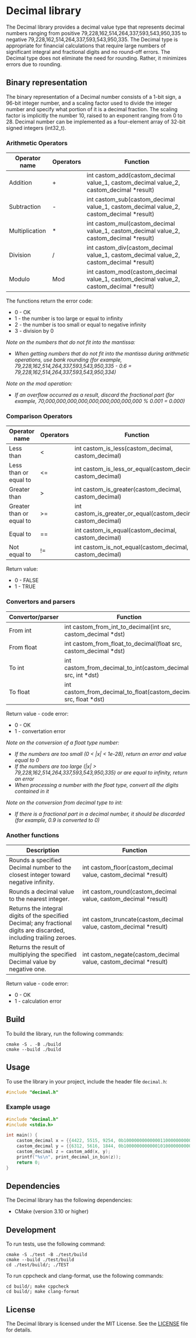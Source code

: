 # Decimal library

The Decimal library provides a decimal value type that represents decimal numbers ranging from positive 79,228,162,514,264,337,593,543,950,335 to negative 79,228,162,514,264,337,593,543,950,335. The Decimal type is appropriate for financial calculations that require large numbers of significant integral and fractional digits and no round-off errors. The Decimal type does not eliminate the need for rounding. Rather, it minimizes errors due to rounding.

## Binary representation
The binary representation of a Decimal number consists of a 1-bit sign, a 96-bit integer number, and a scaling factor used to divide the integer number and specify what portion of it is a decimal fraction. The scaling factor is implicitly the number 10, raised to an exponent ranging from 0 to 28. Decimal number can be implemented as a four-element array of 32-bit signed integers (int32_t).

### Arithmetic Operators

| Operator name | Operators  | Function                                                                           | 
| ------ | ------ |------------------------------------------------------------------------------------|
| Addition | + | int castom_add(castom_decimal value_1, castom_decimal value_2, castom_decimal *result)         |
| Subtraction | - | int castom_sub(castom_decimal value_1, castom_decimal value_2, castom_decimal *result) |
| Multiplication | * | int castom_mul(castom_decimal value_1, castom_decimal value_2, castom_decimal *result) | 
| Division | / | int castom_div(castom_decimal value_1, castom_decimal value_2, castom_decimal *result) |
| Modulo | Mod | int castom_mod(castom_decimal value_1, castom_decimal value_2, castom_decimal *result) |

The functions return the error code:
- 0 - OK
- 1 - the number is too large or equal to infinity
- 2 - the number is too small or equal to negative infinity
- 3 - division by 0

*Note on the numbers that do not fit into the mantissa:*
- *When getting numbers that do not fit into the mantissa during arithmetic operations, use bank rounding (for example, 79,228,162,514,264,337,593,543,950,335 - 0.6 = 79,228,162,514,264,337,593,543,950,334)*

*Note on the mod operation:*
- *If an overflow occurred as a result, discard the fractional part (for example, 70,000,000,000,000,000,000,000,000,000 % 0.001 = 0.000)*


### Comparison Operators

| Operator name | Operators  | Function | 
| ------ | ------ | ------ |
| Less than | < | int castom_is_less(castom_decimal, castom_decimal) |
| Less than or equal to | <= | int castom_is_less_or_equal(castom_decimal, castom_decimal) | 
| Greater than | > |  int castom_is_greater(castom_decimal, castom_decimal) |
| Greater than or equal to | >= | int castom_is_greater_or_equal(castom_decimal, castom_decimal) | 
| Equal to | == |  int castom_is_equal(castom_decimal, castom_decimal) |
| Not equal to | != |  int castom_is_not_equal(castom_decimal, castom_decimal) |

Return value:
- 0 - FALSE
- 1 - TRUE

### Convertors and parsers

| Convertor/parser | Function | 
| ------ | ------ |
| From int  | int castom_from_int_to_decimal(int src, castom_decimal *dst) |
| From float  | int castom_from_float_to_decimal(float src, castom_decimal *dst) |
| To int  | int castom_from_decimal_to_int(castom_decimal src, int *dst) |
| To float  | int castom_from_decimal_to_float(castom_decimal src, float *dst) |

Return value - code error:
- 0 - OK
- 1 - convertation error

*Note on the conversion of a float type number:*
- *If the numbers are too small (0 < |x| < 1e-28), return an error and value equal to 0*
- *If the numbers are too large (|x| > 79,228,162,514,264,337,593,543,950,335) or are equal to infinity, return an error*
- *When processing a number with the float type, convert all the digits contained in it*

*Note on the conversion from decimal type to int:*
- *If there is a fractional part in a decimal number, it should be discarded (for example, 0.9 is converted to 0)*


### Another functions

| Description | Function                                                         | 
| ------ |------------------------------------------------------------------|
| Rounds a specified Decimal number to the closest integer toward negative infinity. | int castom_floor(castom_decimal value, castom_decimal *result)            |	
| Rounds a decimal value to the nearest integer. | int castom_round(castom_decimal value, castom_decimal *result)    |
| Returns the integral digits of the specified Decimal; any fractional digits are discarded, including trailing zeroes. | int castom_truncate(castom_decimal value, castom_decimal *result) |
| Returns the result of multiplying the specified Decimal value by negative one. | int castom_negate(castom_decimal value, castom_decimal *result)   |

Return value - code error:
- 0 - OK
- 1 - calculation error



## Build
To build the library, run the following commands:
```
cmake -S . -B ./build
cmake --build ./build
```

## Usage
To use the library in your project, include the header file `decimal.h`:
```c
#include "decimal.h"
```

### Example usage
```c
#include "decimal.h"
#include <stdio.h>

int main() {
    castom_decimal x = {{4422, 5515, 9254, 0b10000000000000110000000000000000}};
    castom_decimal y = {{6312, 5616, 1844, 0b10000000000001010000000000000000}};
    castom_decimal z = castom_add(x, y);
    printf("%s\n", print_decimal_in_bin(z));
    return 0;
}
```

## Dependencies
The Decimal library has the following dependencies:
- CMake (version 3.10 or higher)

## Development
To run tests, use the following command:
```
cmake -S ./test -B ./test/build
cmake --build ./test/build
cd ./test/build/; ./TEST
```

To run cppcheck and clang-format, use the following commands:
```
cd build/; make cppcheck
cd build/; make clang-format
```

## License
The Decimal library is licensed under the MIT License. See the [LICENSE](LICENSE) file for details.